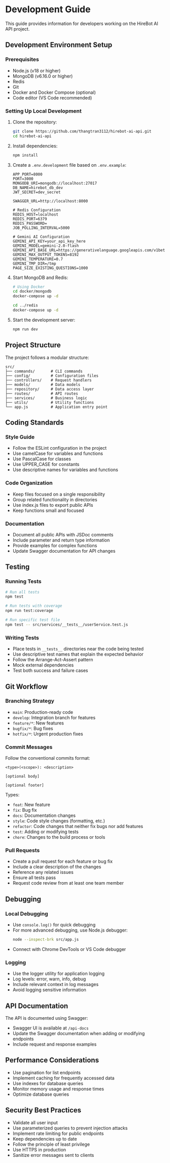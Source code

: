 # Development Guide

This guide provides information for developers working on the HireBot AI API project.

## Development Environment Setup

### Prerequisites

- Node.js (v18 or higher)
- MongoDB (v6.16.0 or higher)
- Redis
- Git
- Docker and Docker Compose (optional)
- Code editor (VS Code recommended)

### Setting Up Local Development

1. Clone the repository:

   ```bash
   git clone https://github.com/thangtran3112/hirebot-ai-api.git
   cd hirebot-ai-api
   ```

2. Install dependencies:

   ```bash
   npm install
   ```

3. Create a `.env.development` file based on `.env.example`:

   ```
   APP_PORT=8000
   PORT=3000
   MONGODB_URI=mongodb://localhost:27017
   DB_NAME=hirebot_db_dev
   JWT_SECRET=dev_secret

   SWAGGER_URL=http://localhost:8000

   # Redis Configuration
   REDIS_HOST=localhost
   REDIS_PORT=6379
   REDIS_PASSWORD=
   JOB_POLLING_INTERVAL=5000

   # Gemini AI Configuration
   GEMINI_API_KEY=your_api_key_here
   GEMINI_MODEL=gemini-2.0-flash
   GEMINI_API_BASE_URL=https://generativelanguage.googleapis.com/v1beta
   GEMINI_MAX_OUTPUT_TOKENS=8192
   GEMINI_TEMPERATURE=0.7
   GEMINI_TMP_DIR=/tmp
   PAGE_SIZE_EXISTING_QUESTIONS=1000
   ```

4. Start MongoDB and Redis:

   ```bash
   # Using Docker
   cd docker/mongodb
   docker-compose up -d

   cd ../redis
   docker-compose up -d
   ```

5. Start the development server:
   ```bash
   npm run dev
   ```

## Project Structure

The project follows a modular structure:

```
src/
├── commands/       # CLI commands
├── config/         # Configuration files
├── controllers/    # Request handlers
├── models/         # Data models
├── repository/     # Data access layer
├── routes/         # API routes
├── services/       # Business logic
├── utils/          # Utility functions
└── app.js          # Application entry point
```

## Coding Standards

### Style Guide

- Follow the ESLint configuration in the project
- Use camelCase for variables and functions
- Use PascalCase for classes
- Use UPPER_CASE for constants
- Use descriptive names for variables and functions

### Code Organization

- Keep files focused on a single responsibility
- Group related functionality in directories
- Use index.js files to export public APIs
- Keep functions small and focused

### Documentation

- Document all public APIs with JSDoc comments
- Include parameter and return type information
- Provide examples for complex functions
- Update Swagger documentation for API changes

## Testing

### Running Tests

```bash
# Run all tests
npm test

# Run tests with coverage
npm run test:coverage

# Run specific test file
npm test -- src/services/__tests__/userService.test.js
```

### Writing Tests

- Place tests in `__tests__` directories near the code being tested
- Use descriptive test names that explain the expected behavior
- Follow the Arrange-Act-Assert pattern
- Mock external dependencies
- Test both success and failure cases

## Git Workflow

### Branching Strategy

- `main`: Production-ready code
- `develop`: Integration branch for features
- `feature/*`: New features
- `bugfix/*`: Bug fixes
- `hotfix/*`: Urgent production fixes

### Commit Messages

Follow the conventional commits format:

```
<type>(<scope>): <description>

[optional body]

[optional footer]
```

Types:

- `feat`: New feature
- `fix`: Bug fix
- `docs`: Documentation changes
- `style`: Code style changes (formatting, etc.)
- `refactor`: Code changes that neither fix bugs nor add features
- `test`: Adding or modifying tests
- `chore`: Changes to the build process or tools

### Pull Requests

- Create a pull request for each feature or bug fix
- Include a clear description of the changes
- Reference any related issues
- Ensure all tests pass
- Request code review from at least one team member

## Debugging

### Local Debugging

- Use `console.log()` for quick debugging
- For more advanced debugging, use Node.js debugger:
  ```bash
  node --inspect-brk src/app.js
  ```
- Connect with Chrome DevTools or VS Code debugger

### Logging

- Use the logger utility for application logging
- Log levels: error, warn, info, debug
- Include relevant context in log messages
- Avoid logging sensitive information

## API Documentation

The API is documented using Swagger:

- Swagger UI is available at `/api-docs`
- Update the Swagger documentation when adding or modifying endpoints
- Include request and response examples

## Performance Considerations

- Use pagination for list endpoints
- Implement caching for frequently accessed data
- Use indexes for database queries
- Monitor memory usage and response times
- Optimize database queries

## Security Best Practices

- Validate all user input
- Use parameterized queries to prevent injection attacks
- Implement rate limiting for public endpoints
- Keep dependencies up to date
- Follow the principle of least privilege
- Use HTTPS in production
- Sanitize error messages sent to clients
